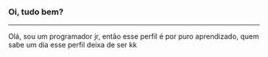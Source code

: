 ### Oi, tudo bem?
-------------------------
Olá, sou um programador jr, então esse perfil é por puro aprendizado, quem sabe um dia esse perfil deixa de ser kk
